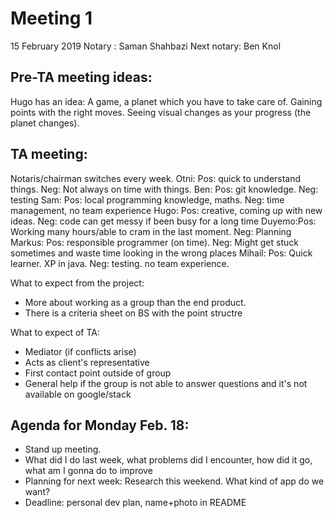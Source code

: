 # Meeting 1 
15 February 2019
Notary : Saman Shahbazi
Next notary: Ben Knol

## Pre-TA meeting ideas:

Hugo has an idea:
A game, a planet which you have to take care of. Gaining points with the right moves. Seeing visual changes as your progress (the planet changes).

## TA meeting:
Notaris/chairman switches every week. 
Otni: Pos: quick to understand things. Neg: Not always on time with things.
Ben: Pos: git knowledge. Neg: testing
Sam: Pos: local programming knowledge, maths. Neg: time management, no team experience
Hugo: Pos: creative, coming up with new ideas. Neg: code can get messy if been busy for a long time
Duyemo:Pos: Working many hours/able to cram in the last moment. Neg: Planning
Markus: Pos: responsible programmer (on time). Neg: Might get stuck sometimes and waste time looking in the wrong places
Mihail: Pos: Quick learner. XP in java. Neg: testing. no team experience.


What to expect from the project:
- More about working as a group than the end product.
- There is a criteria sheet on BS with the point structre

What to expect of TA:
- Mediator (if conflicts arise)
- Acts as client's representative
- First contact point outside of group
- General help if the group is not able to answer questions and it's not available on google/stack

## Agenda for Monday Feb. 18:
- Stand up meeting.
- What did I do last week, what problems did I encounter, how did it go, what am I gonna do to improve
- Planning for next week: Research this weekend. What kind of app do we want?
- Deadline: personal dev plan, name+photo in README
